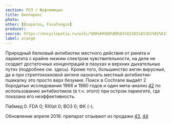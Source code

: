 ```yaml
---
section: РСП / Фуфломицин
title: Биопарокс
photo:
other: [Bioparox, Fusafungin]
producer:
source: https://encyclopatia.ru/wiki/%D0%A0%D0%B0%D1%81%D1%81%D1%82%D1%80%D0%B5%D0%BB%D1%8C%D0%BD%D1%8B%D0%B9_%D1%81%D0%BF%D0%B8%D1%81%D0%BE%D0%BA_%D0%BF%D1%80%D0%B5%D0%BF%D0%B0%D1%80%D0%B0%D1%82%D0%BE%D0%B2
label: orange
---
```


Природный белковый антибиотик местного действия от ринита и ларингита с крайне низким спектром чувствительности, на деле не создает достаточных концентраций в пазухах и верхних дыхательных путях (подробнее см. здесь). Кроме того, большинство ангин вирусные, да и при стрептококковой ангине назначать местный антибиотик-пшикалку это просто верх безумия. Поиск в Cochrane выдаёт 2 бородатых исследования 1966 и 1980 годов и один мета-анализ [42](http://www.ncbi.nlm.nih.gov/pubmed/26002823) по использованию антибиотиков (в т.ч. этого) при остром ларингите, где показана его неэффективность.

Пабмед 0. FDA 0; RXlist 0; ВОЗ 0; ФК (-).

Обновление апреля 2016: препарат отзывают из продажи [43](http://www.ema.europa.eu/ema/index.jsp?curl=pages/medicines/human/referrals/Fusafungine_for_oromucosal_and_nasal_use/human_referral_prac_000054.jsp), [44](https://www.kordag.ru/news/20160422_bioparox_recall)
